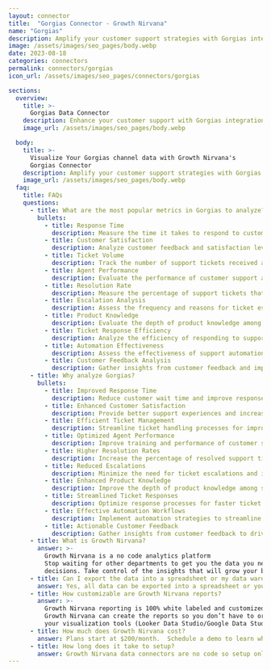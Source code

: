 ```yaml
---
layout: connector
title:  "Gorgias Connector - Growth Nirvana"
name: "Gorgias"
description: Amplify your customer support strategies with Gorgias integration, gaining actionable insights from support data analysis.
image: /assets/images/seo_pages/body.webp
date: 2023-08-18
categories: connectors
permalink: connectors/gorgias
icon_url: /assets/images/seo_pages/connectors/gorgias

sections:
  overview:
    title: >-
      Gorgias Data Connector
    description: Enhance your customer support with Gorgias integration. Seamlessly merge support data, unlocking insights that improve response time, customer satisfaction, and operational efficiency.
    image_url: /assets/images/seo_pages/body.webp

  body:
    title: >-
      Visualize Your Gorgias channel data with Growth Nirvana's
      Gorgias Connector
    description: Amplify your customer support strategies with Gorgias integration, gaining actionable insights from support data analysis.
    image_url: /assets/images/seo_pages/body.webp
  faq:
    title: FAQs
    questions:
      - title: What are the most popular metrics in Gorgias to analyze?
        bullets:
          - title: Response Time
            description: Measure the time it takes to respond to customer support tickets.
          - title: Customer Satisfaction
            description: Analyze customer feedback and satisfaction levels with support interactions.
          - title: Ticket Volume
            description: Track the number of support tickets received and resolved over time.
          - title: Agent Performance
            description: Evaluate the performance of customer support agents.
          - title: Resolution Rate
            description: Measure the percentage of support tickets that are successfully resolved.
          - title: Escalation Analysis
            description: Assess the frequency and reasons for ticket escalations.
          - title: Product Knowledge
            description: Evaluate the depth of product knowledge among support agents.
          - title: Ticket Response Efficiency
            description: Analyze the efficiency of responding to support tickets.
          - title: Automation Effectiveness
            description: Assess the effectiveness of support automation workflows.
          - title: Customer Feedback Analysis
            description: Gather insights from customer feedback and improve support strategies.
      - title: Why analyze Gorgias?
        bullets:
          - title: Improved Response Time
            description: Reduce customer wait time and improve response efficiency.
          - title: Enhanced Customer Satisfaction
            description: Provide better support experiences and increase customer happiness.
          - title: Efficient Ticket Management
            description: Streamline ticket handling processes for improved efficiency.
          - title: Optimized Agent Performance
            description: Improve training and performance of customer support agents.
          - title: Higher Resolution Rates
            description: Increase the percentage of resolved support tickets.
          - title: Reduced Escalations
            description: Minimize the need for ticket escalations and improve issue resolution.
          - title: Enhanced Product Knowledge
            description: Improve the depth of product knowledge among support agents.
          - title: Streamlined Ticket Responses
            description: Optimize response processes for faster ticket resolution.
          - title: Effective Automation Workflows
            description: Implement automation strategies to streamline support workflows.
          - title: Actionable Customer Feedback
            description: Gather insights from customer feedback to drive continuous improvement.
      - title: What is Growth Nirvana?
        answer: >-
          Growth Nirvana is a no code analytics platform 
          Stop waiting for other departments to get you the data you need to make critical business 
          decisions. Take control of the insights that will grow your business.
      - title: Can I export the data into a spreadsheet or my data warehouse?
        answer: Yes, all data can be exported into a spreadsheet or your data warehouse (Google BigQuery, AWS, Snowflake, Azure, etc)
      - title: How customizable are Growth Nirvana reports?
        answer: >-
          Growth Nirvana reporting is 100% white labeled and customized to your specifications.
          Growth Nirvana can create the reports so you don’t have to or you can connect
          your visualization tools (Looker Data Studio/Google Data Studio, Tableau, PowerBI, etc) to Growth Nirvana.
      - title: How much does Growth Nirvana cost?
        answer: Plans start at $200/month.  Schedule a demo to learn what plan is best for you.
      - title: How long does it take to setup?
        answer: Growth Nirvana data connectors are no code so setup only requires a few clicks.
---
```

